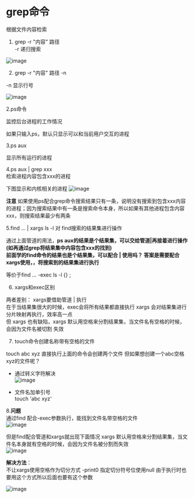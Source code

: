 # grep命令  

根据文件内容检索  

1. grep -r "内容" 路径   
-r 递归搜索

![image](https://user-images.githubusercontent.com/58176267/157048874-45e40acf-5d25-4100-ae6a-7672108e32a0.png)

2. grep -r "内容" 路径 -n  
 
-n 显示行号  

![image](https://user-images.githubusercontent.com/58176267/157049248-556b2218-d44d-4c13-bd17-313fdb3e255d.png)


2.ps命令  

监控后台进程的工作情况  

如果只输入ps，默认只显示可以和当前用户交互的进程  

3.ps aux  

显示所有运行的进程  

4.ps aux | grep xxx  
检索进程内容包含xxx的进程  

下图显示和内核相关的进程
![image](https://user-images.githubusercontent.com/58176267/157050847-8eb20dd7-bca1-4e64-9410-556e545c3908.png)

**注意** 如果使用ps配合grep命令搜索结果只有一条，说明没有搜索到包含xxx内容的进程；因为搜索结果中有一条是搜索命令本身，所以如果有其他进程包含内容xxx，则搜索结果最少有两条  





5.find … | xargs ls -l 对 find搜索的结果集进行操作  

通过上面管道的用法，**ps aux的结果是个结果集，可以交给管道|再接着进行操作(如再通过grep将结果集中内容包含xxx的找到)  
前面学的find命令的结果也是个结果集，可以配合 | 使用吗？ 答案是需要配合xargs使用，，将搜索到的结果集进行执行** 

等价于find … -exec ls -l {} \;   

6. xargs和exec区别  

两者差别：
xargs要借助管道 | 执行  
在于当结果集很大的时候，exec会将所有结果都直接执行    xargs 会对结果集进行分片映射再执行，效率高一点  
但 xargs 也有缺陷，xargs 默认用空格来分割结果集，当文件名有空格的时候，会因为文件名被切割
失效



7. touch命令创建名称带有空格的文件 

touch abc xyz
直接执行上面的命令会创建两个文件  但如果想创建一个abc空格xyz的文件呢？  

* 通过转义字符解决    
![image](https://user-images.githubusercontent.com/58176267/157053384-17e71c05-0127-460d-83fb-022e55b27da8.png)

* 文件名加单引号  
touch 'abc xyz'  

8.**问题**  
通过find 配合-exec参数执行，能找到文件名带空格的文件  
![image](https://user-images.githubusercontent.com/58176267/157056082-46f87ed5-7fd8-4a23-86b3-54b15f28c195.png)

但是find配合管道和xargs就出现下面情况  xargs 默认用空格来分割结果集，当文件名本身就有空格的时候，会因为文件名被分割而失效  
![image](https://user-images.githubusercontent.com/58176267/157056198-3ab21f99-d776-4a2c-a206-76f21b07051f.png)  

**解决方法**：  
不让xargs使用空格作为切分方式
-print0 指定切分符号位使用null  由于执行时也要用这个方式所以后面也要有这个参数  

![image](https://user-images.githubusercontent.com/58176267/157058364-f02a1c63-0417-41ea-b3d7-5abd6f7afcfc.png)


